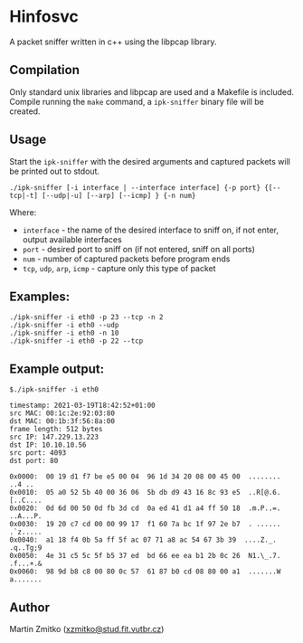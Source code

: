 # Hinfosvc

A packet sniffer written in c++ using the libpcap library.

## Compilation

Only standard unix libraries and libpcap are used and a Makefile is included. Compile running the `make` command, a `ipk-sniffer` binary file will be created.

## Usage

Start the `ipk-sniffer` with the desired arguments and captured packets will be printed out to stdout.

```
./ipk-sniffer [-i interface | --interface interface] {-p ­­port} {[--tcp|-t] [--udp|-u] [--arp] [--icmp] } {-n num}
```

Where:

* `interface` - the name of the desired interface to sniff on, if not enter, output available interfaces
* `port` - desired port to sniff on (if not entered, sniff on all ports)
* `num` - number of captured packets before program ends
* `tcp`, `udp`, `arp`, `icmp` - capture only this type of packet

## Examples:

```
./ipk-sniffer -i eth0 -p 23 --tcp -n 2
./ipk-sniffer -i eth0 --udp
./ipk-sniffer -i eth0 -n 10      
./ipk-sniffer -i eth0 -p 22 --tcp
```

## Example output:

```
$./ipk-sniffer -i eth0

timestamp: 2021-03-19T18:42:52+01:00
src MAC: 00:1c:2e:92:03:80
dst MAC: 00:1b:3f:56:8a:00
frame length: 512 bytes
src IP: 147.229.13.223
dst IP: 10.10.10.56
src port: 4093
dst port: 80

0x0000:  00 19 d1 f7 be e5 00 04  96 1d 34 20 08 00 45 00  ........ ..4 ..
0x0010:  05 a0 52 5b 40 00 36 06  5b db d9 43 16 8c 93 e5  ..R[@.6. [..C....
0x0020:  0d 6d 00 50 0d fb 3d cd  0a ed 41 d1 a4 ff 50 18  .m.P..=. ..A...P.
0x0030:  19 20 c7 cd 00 00 99 17  f1 60 7a bc 1f 97 2e b7  . ...... .`z.....
0x0040:  a1 18 f4 0b 5a ff 5f ac 07 71 a8 ac 54 67 3b 39  ....Z._. .q..Tg;9
0x0050:  4e 31 c5 5c 5f b5 37 ed  bd 66 ee ea b1 2b 0c 26  N1.\_.7. .f...+.&
0x0060:  98 9d b8 c8 00 80 0c 57  61 87 b0 cd 08 80 00 a1  .......W a.......
```

## Author

Martin Zmitko (xzmitko@stud.fit.vutbr.cz)

